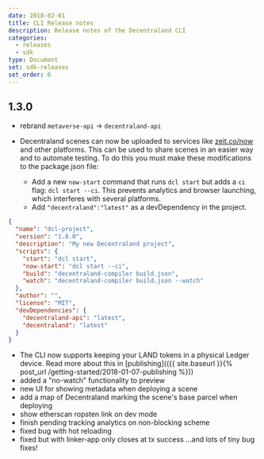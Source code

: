 ```yaml
---
date: 2018-02-01
title: CLI Release notes
description: Release notes of the Decentraland CLI
categories:
  - releases
  - sdk
type: Document
set: sdk-releases
set_order: 6
---
```


## 1.3.0

- rebrand `metaverse-api` -> `decentraland-api`
- Decentraland scenes can now be uploaded to services like [zeit.co/now](https://zeit.co/now) and other platforms. This can be used to share scenes in an easier way and to automate testing. To do this you must make these modifications to the package.json file:

  - Add a new `now-start` command that runs `dcl start` but adds a `ci` flag: `dcl start --ci`. This prevents analytics and browser launching, which interferes with several platforms.
  - Add `"decentraland":"latest"` as a devDependency in the project.

```json
{
  "name": "dcl-project",
  "version": "1.0.0",
  "description": "My new Decentraland project",
  "scripts": {
    "start": "dcl start",
    "now-start": "dcl start --ci",
    "build": "decentraland-compiler build.json",
    "watch": "decentraland-compiler build.json --watch"
  },
  "author": "",
  "license": "MIT",
  "devDependencies": {
    "decentraland-api": "latest",
    "decentraland": "latest"
  }
}
```

- The CLI now supports keeping your LAND tokens in a physical Ledger device. Read more about this in [publishing](({{ site.baseurl }}{% post_url /getting-started/2018-01-07-publishing %}))
- added a "no-watch" functionality to preview
- new UI for showing metadata when deploying a scene
- add a map of Decentraland marking the scene's base parcel when deploying
- show etherscan ropsten link on dev mode
- finish pending tracking analytics on non-blocking scheme
- fixed bug with hot reloading
- fixed but with linker-app only closes at tx success
  ...and lots of tiny bug fixes!
